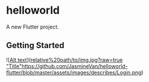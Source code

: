 # helloworld

A new Flutter project.

## Getting Started

![[Alt text](https://github.com/JasmineVan/helloworld-flutter/blob/master/assets/images/describes/Login.png)]([relative%20path/to/img.jpg?raw=true "Title"](https://github.com/JasmineVan/helloworld-flutter/blob/master/assets/images/describes/Login.png)https://github.com/JasmineVan/helloworld-flutter/blob/master/assets/images/describes/Login.png)

